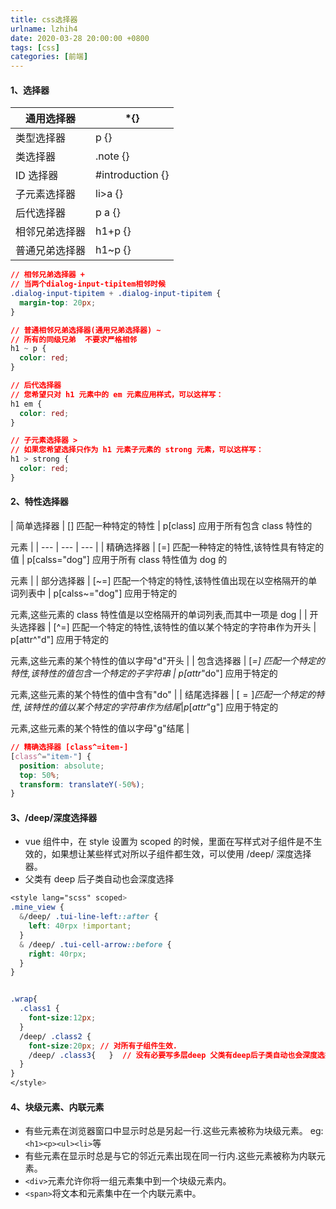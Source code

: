 ```yaml
---
title: css选择器
urlname: lzhih4
date: 2020-03-28 20:00:00 +0800
tags: [css]
categories: [前端]
---
```


#### 1、选择器

| 通用选择器     | \*{}             |
| -------------- | ---------------- |
| 类型选择器     | p {}             |
| 类选择器       | .note {}         |
| ID 选择器      | #introduction {} |
| 子元素选择器   | li>a {}          |
| 后代选择器     | p a {}           |
| 相邻兄弟选择器 | h1+p {}          |
| 普通兄弟选择器 | h1~p {}          |

<!-- more -->

```css
// 相邻兄弟选择器 +
// 当两个dialog-input-tipitem相邻时候
.dialog-input-tipitem + .dialog-input-tipitem {
  margin-top: 20px;
}

// 普通相邻兄弟选择器(通用兄弟选择器) ~
// 所有的同级兄弟  不要求严格相邻
h1 ~ p {
  color: red;
}

// 后代选择器
// 您希望只对 h1 元素中的 em 元素应用样式，可以这样写：
h1 em {
  color: red;
}

// 子元素选择器 >
// 如果您希望选择只作为 h1 元素子元素的 strong 元素，可以这样写：
h1 > strong {
  color: red;
}
```

#### 2、特性选择器

| 简单选择器 | []
匹配一种特定的特性 | p[class]
应用于所有包含 class 特性的<p>元素 |
| --- | --- | --- |
| 精确选择器 | [=]
匹配一种特定的特性,该特性具有特定的值 |
p[calss="dog"]
应用于所有 class 特性值为 dog 的<p>元素 |
| 部分选择器 | [~=]
匹配一个特定的特性,该特性值出现在以空格隔开的单词列表中 | p[calss~="dog"]
应用于特定的<p>元素,这些元素的 class 特性值是以空格隔开的单词列表,而其中一项是 dog |
| 开头选择器 | [^=]
匹配一个特定的特性,该特性的值以某个特定的字符串作为开头 | p[attr^"d"]
应用于特定的<p>元素,这些元素的某个特性的值以字母"d"开头 |
| 包含选择器 | [*=]
匹配一个特定的特性,该特性的值包含一个特定的子字符串 | p[attr*"do"]
应用于特定的<p>元素,这些元素的某个特性的值中含有"do" |
| 结尾选择器 | [$=]
匹配一个特定的特性,该特性的值以某个特定的字符串作为结尾 | p[attr$"g"]
应用于特定的<p>元素,这些元素的某个特性的值以字母"g"结尾 |

```css
// 精确选择器 [class^=item-]
[class^="item-"] {
  position: absolute;
  top: 50%;
  transform: translateY(-50%);
}
```

#### 3、/deep/深度选择器

- vue 组件中，在 style 设置为 scoped 的时候，里面在写样式对子组件是不生效的，如果想让某些样式对所以子组件都生效，可以使用 /deep/ 深度选择器。
- 父类有 deep 后子类自动也会深度选择

```css
<style lang="scss" scoped>
.mine_view {
  &/deep/ .tui-line-left::after {
    left: 40rpx !important;
  }
  & /deep/ .tui-cell-arrow::before {
    right: 40rpx;
  }
}


.wrap{
  .class1 {
    font-size:12px;
  }
  /deep/ .class2 {
    font-size:20px; // 对所有子组件生效.
    /deep/ .class3{   }  // 没有必要写多层deep 父类有deep后子类自动也会深度选择 并且这么写在firfox里会失效
  }
}
</style>
```

#### 4、块级元素、内联元素

- 有些元素在浏览器窗口中显示时总是另起一行.这些元素被称为块级元素。 eg:`<h1><p><ul><li>`等
- 有些元素在显示时总是与它的邻近元素出现在同一行内.这些元素被称为内联元素。
- `<div>`元素允许你将一组元素集中到一个块级元素内。
- `<span>`将文本和元素集中在一个内联元素中。
